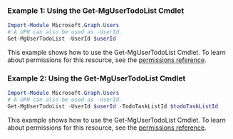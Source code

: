 ### Example 1: Using the Get-MgUserTodoList Cmdlet
```powershell
Import-Module Microsoft.Graph.Users
# A UPN can also be used as -UserId.
Get-MgUserTodoList -UserId $userId
```
This example shows how to use the Get-MgUserTodoList Cmdlet.
To learn about permissions for this resource, see the [permissions reference](/graph/permissions-reference).
### Example 2: Using the Get-MgUserTodoList Cmdlet
```powershell
Import-Module Microsoft.Graph.Users
# A UPN can also be used as -UserId.
Get-MgUserTodoList -UserId $userId -TodoTaskListId $todoTaskListId
```
This example shows how to use the Get-MgUserTodoList Cmdlet.
To learn about permissions for this resource, see the [permissions reference](/graph/permissions-reference).
